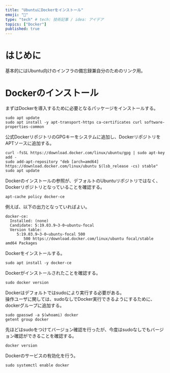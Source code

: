 ```yaml
---
title: "UbuntuにDockerをインストール"
emoji: "🙆"
type: "tech" # tech: 技術記事 / idea: アイデア
topics: ["Docker"]
published: true
---
```


# はじめに

基本的にはUbuntu向けのインフラの備忘録兼自分のためのリンク用。


# Dockerのインストール

まずはDockerを導入するために必要となるパッケージをインストールする。

```bash:terminal
sudo apt update
sudo apt install -y apt-transport-https ca-certificates curl software-properties-common
```

公式DockerリポジトリのGPGキーをシステムに追加し、DockerリポジトリをAPTソースに追加する。

```bash:terminal
curl -fsSL https://download.docker.com/linux/ubuntu/gpg | sudo apt-key add -
sudo add-apt-repository "deb [arch=amd64] https://download.docker.com/linux/ubuntu $(lsb_release -cs) stable"
sudo apt update
```

Dockerのインストールの参照が、デフォルトのUbuntuリポジトリではなく、Dockerリポジトリとなっていることを確認する。

```bash:terminal
apt-cache policy docker-ce
```

例えば、以下の出力となっていればよい。

```
docker-ce:
  Installed: (none)
  Candidate: 5:19.03.9~3-0~ubuntu-focal
  Version table:
     5:19.03.9~3-0~ubuntu-focal 500
        500 https://download.docker.com/linux/ubuntu focal/stable amd64 Packages
```

Dockerをインストールする。

```bash:terminal
sudo apt install -y docker-ce
```

Dockerがインストールされたことを確認する。

```bash:terminal
sudo docker version
```

Dockerはデフォルトではsudoにより実行する必要がある。  
操作ユーザに関しては、sudoなしでDocker実行できるようにするために、dockerグループに追加する。

```bash:terminal
sudo gpasswd -a $(whoami) docker
getent group docker
```

先ほどはsudoをつけてバージョン確認を行ったが、今度はsudoなしでもバージョン確認ができることを確認する。

```bash:terminal
docker version
```

Dockerのサービスの有効化を行う。

```bash:terminal
sudo systemctl enable docker
```
